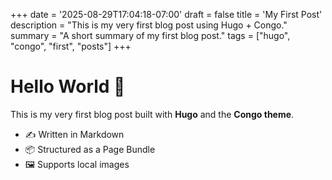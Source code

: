 +++
date = '2025-08-29T17:04:18-07:00'
draft = false
title = 'My First Post'
description = "This is my very first blog post using Hugo + Congo."
summary = "A short summary of my first blog post."
tags = ["hugo", "congo", "first", "posts"]
+++

# Hello World 👋

This is my very first blog post built with **Hugo** and the **Congo theme**.

- ✍️ Written in Markdown
- 📦 Structured as a Page Bundle
- 🖼️ Supports local images
